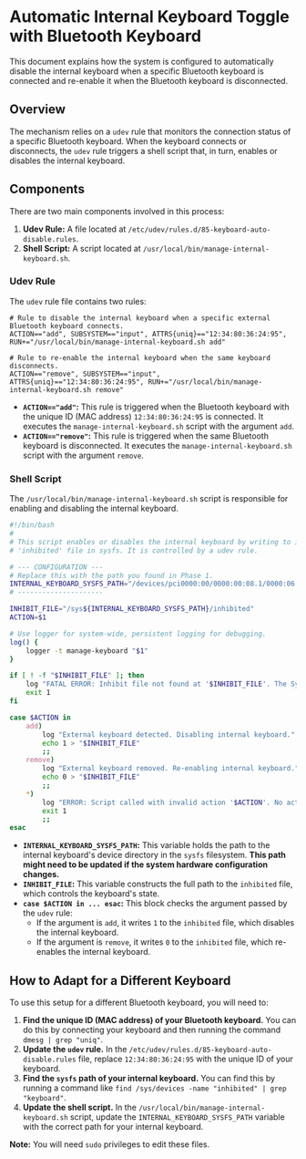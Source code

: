 # Automatic Internal Keyboard Toggle with Bluetooth Keyboard

This document explains how the system is configured to automatically disable the internal keyboard when a specific Bluetooth keyboard is connected and re-enable it when the Bluetooth keyboard is disconnected.

## Overview

The mechanism relies on a `udev` rule that monitors the connection status of a specific Bluetooth keyboard. When the keyboard connects or disconnects, the `udev` rule triggers a shell script that, in turn, enables or disables the internal keyboard.

## Components

There are two main components involved in this process:

1.  **Udev Rule:** A file located at `/etc/udev/rules.d/85-keyboard-auto-disable.rules`.
2.  **Shell Script:** A script located at `/usr/local/bin/manage-internal-keyboard.sh`.

### Udev Rule

The `udev` rule file contains two rules:

```
# Rule to disable the internal keyboard when a specific external Bluetooth keyboard connects.
ACTION=="add", SUBSYSTEM=="input", ATTRS{uniq}=="12:34:80:36:24:95", RUN+="/usr/local/bin/manage-internal-keyboard.sh add"

# Rule to re-enable the internal keyboard when the same keyboard disconnects.
ACTION=="remove", SUBSYSTEM=="input", ATTRS{uniq}=="12:34:80:36:24:95", RUN+="/usr/local/bin/manage-internal-keyboard.sh remove"
```

-   **`ACTION=="add"`:** This rule is triggered when the Bluetooth keyboard with the unique ID (MAC address) `12:34:80:36:24:95` is connected. It executes the `manage-internal-keyboard.sh` script with the argument `add`.
-   **`ACTION=="remove"`:** This rule is triggered when the same Bluetooth keyboard is disconnected. It executes the `manage-internal-keyboard.sh` script with the argument `remove`.

### Shell Script

The `/usr/local/bin/manage-internal-keyboard.sh` script is responsible for enabling and disabling the internal keyboard.

```bash
#!/bin/bash
#
# This script enables or disables the internal keyboard by writing to its
# 'inhibited' file in sysfs. It is controlled by a udev rule.

# --- CONFIGURATION ---
# Replace this with the path you found in Phase 1.
INTERNAL_KEYBOARD_SYSFS_PATH="/devices/pci0000:00/0000:00:08.1/0000:06:00.3/usb1/1-3/1-3:1.0/0003:0B05:19B6.0001/input/input13"
# ---------------------

INHIBIT_FILE="/sys${INTERNAL_KEYBOARD_SYSFS_PATH}/inhibited"
ACTION=$1

# Use logger for system-wide, persistent logging for debugging.
log() {
    logger -t manage-keyboard "$1"
}

if [ ! -f "$INHIBIT_FILE" ]; then
    log "FATAL ERROR: Inhibit file not found at '$INHIBIT_FILE'. The Sysfs path may be incorrect. Script will now exit."
    exit 1
fi

case $ACTION in
    add)
        log "External keyboard detected. Disabling internal keyboard."
        echo 1 > "$INHIBIT_FILE"
        ;;
    remove)
        log "External keyboard removed. Re-enabling internal keyboard."
        echo 0 > "$INHIBIT_FILE"
        ;;
    *)
        log "ERROR: Script called with invalid action '$ACTION'. No action taken."
        exit 1
        ;;
esac
```

-   **`INTERNAL_KEYBOARD_SYSFS_PATH`:** This variable holds the path to the internal keyboard's device directory in the `sysfs` filesystem. **This path might need to be updated if the system hardware configuration changes.**
-   **`INHIBIT_FILE`:** This variable constructs the full path to the `inhibited` file, which controls the keyboard's state.
-   **`case $ACTION in ... esac`:** This block checks the argument passed by the `udev` rule:
    -   If the argument is `add`, it writes `1` to the `inhibited` file, which disables the internal keyboard.
    -   If the argument is `remove`, it writes `0` to the `inhibited` file, which re-enables the internal keyboard.

## How to Adapt for a Different Keyboard

To use this setup for a different Bluetooth keyboard, you will need to:

1.  **Find the unique ID (MAC address) of your Bluetooth keyboard.** You can do this by connecting your keyboard and then running the command `dmesg | grep "uniq"`.
2.  **Update the `udev` rule.** In the `/etc/udev/rules.d/85-keyboard-auto-disable.rules` file, replace `12:34:80:36:24:95` with the unique ID of your keyboard.
3.  **Find the `sysfs` path of your internal keyboard.** You can find this by running a command like `find /sys/devices -name "inhibited" | grep "keyboard"`.
4.  **Update the shell script.** In the `/usr/local/bin/manage-internal-keyboard.sh` script, update the `INTERNAL_KEYBOARD_SYSFS_PATH` variable with the correct path for your internal keyboard.

**Note:** You will need `sudo` privileges to edit these files.
